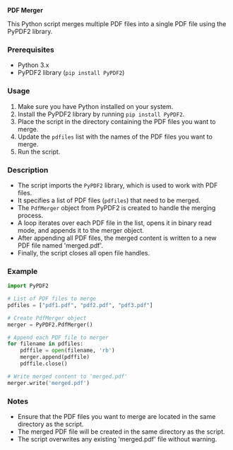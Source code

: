 **PDF Merger**

This Python script merges multiple PDF files into a single PDF file using the PyPDF2 library.

### Prerequisites
- Python 3.x
- PyPDF2 library (`pip install PyPDF2`)

### Usage
1. Make sure you have Python installed on your system.
2. Install the PyPDF2 library by running `pip install PyPDF2`.
3. Place the script in the directory containing the PDF files you want to merge.
4. Update the `pdfiles` list with the names of the PDF files you want to merge.
5. Run the script.

### Description
- The script imports the `PyPDF2` library, which is used to work with PDF files.
- It specifies a list of PDF files (`pdfiles`) that need to be merged.
- The `PdfMerger` object from PyPDF2 is created to handle the merging process.
- A loop iterates over each PDF file in the list, opens it in binary read mode, and appends it to the merger object.
- After appending all PDF files, the merged content is written to a new PDF file named 'merged.pdf'.
- Finally, the script closes all open file handles.

### Example
```python
import PyPDF2

# List of PDF files to merge
pdfiles = ["pdf1.pdf", "pdf2.pdf", "pdf3.pdf"]

# Create PdfMerger object
merger = PyPDF2.PdfMerger()

# Append each PDF file to merger
for filename in pdfiles:
    pdffile = open(filename, 'rb')
    merger.append(pdffile)
    pdffile.close()

# Write merged content to 'merged.pdf'
merger.write('merged.pdf')
```

### Notes
- Ensure that the PDF files you want to merge are located in the same directory as the script.
- The merged PDF file will be created in the same directory as the script.
- The script overwrites any existing 'merged.pdf' file without warning.
